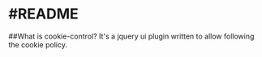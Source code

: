 #README
======

##What is cookie-control?
It's a jquery ui plugin written to allow following the cookie policy.